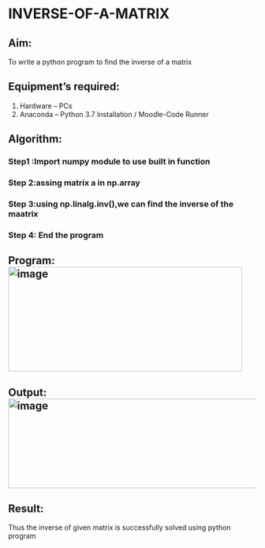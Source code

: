 # INVERSE-OF-A-MATRIX
## Aim:
To write a python program to find the inverse of a matrix
## Equipment’s required:
1. 	Hardware – PCs
2. 	Anaconda – Python 3.7 Installation / Moodle-Code Runner
## Algorithm:
### Step1 :Import numpy module to use built in function 
### Step 2:assing matrix a in np.array 
### Step 3:using np.linalg.inv(),we can find the inverse of the maatrix 
### Step 4: End the program

## Program:<img width="474" height="212" alt="image" src="https://github.com/user-attachments/assets/a62d2374-458f-4dc7-9237-42c10cf9ea29" />

## Output:<img width="853" height="181" alt="image" src="https://github.com/user-attachments/assets/5bfadaff-70f2-4f63-9d8f-c1c95e4a3702" />

## Result:
Thus the inverse of given matrix is successfully solved using python program

